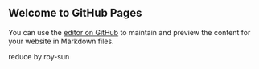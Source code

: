 ## Welcome to GitHub Pages

You can use the [editor on GitHub](https://github.com/sunwang-roy/hello-world/edit/master/README.md) to maintain and preview the content for your website in Markdown files.



reduce by roy-sun
